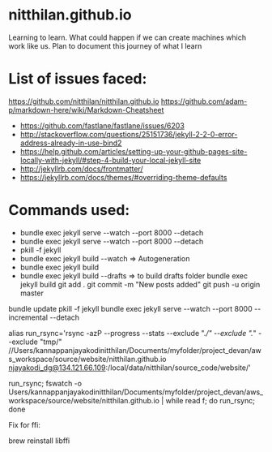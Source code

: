 # nitthilan.github.io
Learning to learn. What could happen if we can create machines which work like us. Plan to document this journey of what I learn


List of issues faced:
=====================
https://github.com/nitthilan/nitthilan.github.io
https://github.com/adam-p/markdown-here/wiki/Markdown-Cheatsheet

- https://github.com/fastlane/fastlane/issues/6203
- http://stackoverflow.com/questions/25151736/jekyll-2-2-0-error-address-already-in-use-bind2
- https://help.github.com/articles/setting-up-your-github-pages-site-locally-with-jekyll/#step-4-build-your-local-jekyll-site
- http://jekyllrb.com/docs/frontmatter/
- https://jekyllrb.com/docs/themes/#overriding-theme-defaults

Commands used:
==============
- bundle exec jekyll serve --watch --port 8000 --detach
- bundle exec jekyll serve --watch --port 8000 --detach
- pkill -f jekyll
- bundle exec jekyll build --watch => Autogeneration
- bundle exec jekyll build
- bundle exec jekyll build --drafts => to build drafts folder
bundle exec jekyll build
git add . 
git commit -m "New posts added"
git push -u origin master

bundle update
pkill -f jekyll
bundle exec jekyll serve --watch --port 8000 --incremental --detach


alias run_rsync='rsync -azP --progress --stats --exclude ".*/" --exclude ".*" --exclude "tmp/" //Users/kannappanjayakodinitthilan/Documents/myfolder/project_devan/aws_workspace/source/website/nitthilan.github.io njayakodi_dg@134.121.66.109:/local/data/nitthilan/source_code/website/'

run_rsync; fswatch -o Users/kannappanjayakodinitthilan/Documents/myfolder/project_devan/aws_workspace/source/website/nitthilan.github.io | while read f; do run_rsync; done


Fix for ffi:

brew reinstall libffi
